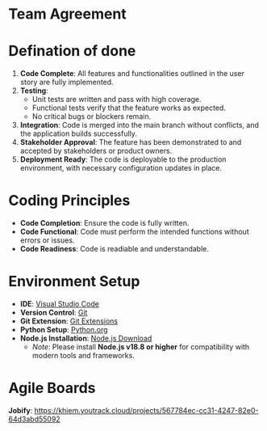 # Team Agreement
# Defination of done
1. **Code Complete**: All features and functionalities outlined in the user story are fully implemented.
2. **Testing**:
   - Unit tests are written and pass with high coverage.
   - Functional tests verify that the feature works as expected.
   - No critical bugs or blockers remain.
3. **Integration**: Code is merged into the main branch without conflicts, and the application builds successfully.
4. **Stakeholder Approval**: The feature has been demonstrated to and accepted by stakeholders or product owners.
5. **Deployment Ready**: The code is deployable to the production environment, with necessary configuration updates in place.

# Coding Principles

- **Code Completion**: Ensure the code is fully written.
- **Code Functional**: Code must perform the intended functions without errors or issues.
- **Code Readiness**: Code is readiable and understandable.

# Environment Setup

- **IDE**: [Visual Studio Code](https://code.visualstudio.com/)
- **Version Control**: [Git](https://git-scm.com/downloads)
- **Git Extension**: [Git Extensions](https://gitextensions.github.io/)
- **Python Setup**: [Python.org](https://www.python.org/downloads/)
- **Node.js Installation**: [Node.js Download](https://nodejs.org/en/download/)
    - *Note*: Please install **Node.js v18.8 or higher** for compatibility with modern tools and frameworks.
 
# Agile Boards
**Jobify**: https://khiem.youtrack.cloud/projects/567784ec-cc31-4247-82e0-64d3abd55092
